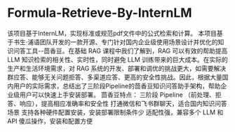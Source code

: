 # Formula-Retrieve-By-InternLM
该项目基于InternLM，实现标准或规范pdf文件中的公式检索和计算。
本项目基于书生·浦语团队开发的一款开源、专门针对国内企业级使用场景设计并优化的知识问答工具--茴香豆。在基础 RAG 课程中我们了解到，RAG 可以有效的帮助提高 LLM 知识检索的相关性、实时性，同时避免 LLM 训练带来的巨大成本。在实际的生产和生活环境需求，对 RAG 系统的开发、部署和调优的挑战更大，如需要解决群应答、能够无关问题拒答、多渠道应答、更高的安全性挑战。因此，根据大量国内用户的实际需求，总结出了三阶段Pipeline的茴香豆知识问答助手架构，帮助企业级用户可以快速上手安装部署。
茴香豆特点：
三阶段 Pipeline （前处理、拒答、响应），提高相应准确率和安全性
打通微信和飞书群聊天，适合国内知识问答场景
支持各种硬件配置安装，安装部署限制条件少
适配性强，兼容多个 LLM 和 API
傻瓜操作，安装和配置方便

